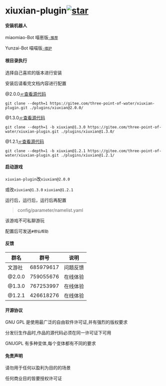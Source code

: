 # xiuxian-plugin<a  href='https://gitee.com/three-point-of-water/xiuxian-plugin/stargazers'><img src='https://gitee.com/three-point-of-water/xiuxian-plugin/badge/star.svg?theme=dark'  alt='star'></img></a>

#### 安装机器人

miaomiao-Bot 喵崽版[`☞推荐`](https://gitee.com/yoimiya-kokomi/Miao-Yunzai)

Yunzai-Bot 喵喵版[`☞维护`](https://gitee.com/yoimiya-kokomi/Yunzai-Bot)

#### 根目录执行

选择自己喜欢的版本进行安装

安装后请看完文档内容进行配置

@2.0.0[☞查看源代码](https://gitee.com/three-point-of-water/xiuxian-plugin/tree/main)
```
git clone --depth=1 https://gitee.com/three-point-of-water/xiuxian-plugin.git ./plugins/xiuxian@2.0.0/
```
@1.3.0[☞查看源代码](https://gitee.com/three-point-of-water/xiuxian-plugin/tree/xiuxian@1.3.0)
```
git clone --depth=1 -b xiuxian@1.3.0 https://gitee.com/three-point-of-water/xiuxian-plugin.git ./plugins/xiuxian@1.3.0/
```
@1.2.1[☞查看源代码](https://gitee.com/three-point-of-water/xiuxian-plugin/tree/xiuxian@1.2.1)
```
git clone --depth=1 -b xiuxian@1.2.1 https://gitee.com/three-point-of-water/xiuxian-plugin.git ./plugins/xiuxian@1.2.1/
```

#### 启动游戏

`xiuxian-plugin`改`xiuxian@2.0.0`

或改`xiuxian@1.3.0` `xiuxian@1.2.1`

运行后，运行后，运行后再配置

> config/parameter/namelist.yaml

该游戏不可私聊游玩

配置后可发送`#修仙帮助`

#### 反馈

|  群名 | 群号  | 说明  |
|---|---|---|
| 文游社  | 685979617  | 问题反馈 |
| @2.0.0  | 759055676 | 在线体验 |
| @1.3.0  | 767253997  | 在线体验 |
| @1.2.1  | 426618276  | 在线体验 |

#### 开源协议

GNU GPL 是使用最广泛的自由软件许可证,并有强烈的版权要求

分发衍生作品时,作品的源代码必须在同一许可证下可用

GNUGPL 有多种变体,每个变体都有不同的要求

#### 免责声明

请勿用于任何以盈利为目的的场景

任何商业目的皆要授权许可证
